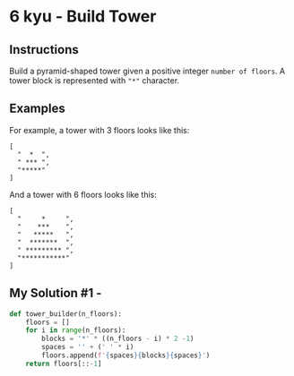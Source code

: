 # 6 kyu - Build Tower
## Instructions
Build a pyramid-shaped tower given a positive integer `number of floors`. A tower block is represented with `"*"` character.

## Examples
For example, a tower with 3 floors looks like this:
```
[
  "  *  ",
  " *** ", 
  "*****"
]
```
And a tower with 6 floors looks like this:
```
[
  "     *     ", 
  "    ***    ", 
  "   *****   ", 
  "  *******  ", 
  " ********* ", 
  "***********"
]
```

## My Solution #1 - 
```python
def tower_builder(n_floors):
    floors = []
    for i in range(n_floors):
        blocks = '*' * ((n_floors - i) * 2 -1)
        spaces = '' + (' ' * i)
        floors.append(f'{spaces}{blocks}{spaces}')
    return floors[::-1]
```